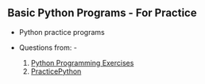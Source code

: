 ## Basic Python Programs - For Practice

* Python practice programs
* Questions from: - 

    1. [Python Programming Exercises](https://github.com/zhiwehu/Python-programming-exercises/blob/master/100%2B%20Python%20challenging%20programming%20exercises.txt)
    1. [PracticePython](https://www.practicepython.org/)
